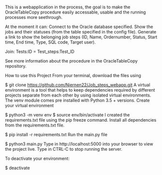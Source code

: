 This is a webapplication in the process, the goal is to make the OracleTableCopy procedure easily accessable, usable and the running processes more seethrough.

At the moment it can: 
Connect to the Oracle database specified.
Show the jobs and their statuses (from the table specified in the config file).
Generate a link to show the belonging job steps (ID, Name, Ordernumber, Status, Start time, End time, Type, SQL code, Target user).

Join: 
Tests:ID = Test_steps:Test_ID

See more information about the procedure in the OracleTableCopy repository.


How to use this Project
From your terminal, download the files using

$ git clone https://github.com/Niernen22/Job_steps_webapp.git
A virtual environment is a tool that helps to keep dependencies required by different projects separate from each other by using isolated virtual environments. The venv module comes pre installed with Python 3.5 + versions. Create your virtual environment

$ python3 -m venv env
$ source env/bin/activate
I created the requirements.txt file using the pip freeze command. Install all dependencies from the requirements.txt file.

$ pip install -r requirements.txt
Run the main.py file

$ python3 main.py
Type in http://localhost:5000 into your browser to view the project live. Type in CTRL-C to stop running the server.

To deactivate your environment:

$ deactivate
